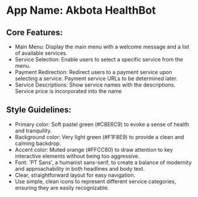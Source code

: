 # **App Name**: Akbota HealthBot

## Core Features:

- Main Menu: Display the main menu with a welcome message and a list of available services.
- Service Selection: Enable users to select a specific service from the menu.
- Payment Redirection: Redirect users to a payment service upon selecting a service. Payment service URLs to be determined later.
- Service Descriptions: Show service names with the descriptions. Service price is incorporated into the name

## Style Guidelines:

- Primary color: Soft pastel green (#C8E6C9) to evoke a sense of health and tranquility.
- Background color: Very light green (#F1F8E9) to provide a clean and calming backdrop.
- Accent color: Muted orange (#FFCC80) to draw attention to key interactive elements without being too aggressive.
- Font: 'PT Sans', a humanist sans-serif, to create a balance of modernity and approachability in both headlines and body text.
- Clear, straightforward layout for easy navigation.
- Use simple, clean icons to represent different service categories, ensuring they are easily recognizable.